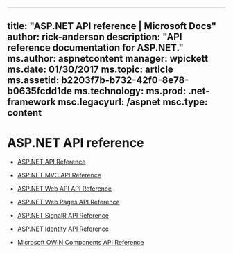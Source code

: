 ---
title: "ASP.NET API reference | Microsoft Docs"
author: rick-anderson
description: "API reference documentation for ASP.NET."
ms.author: aspnetcontent
manager: wpickett
ms.date: 01/30/2017
ms.topic: article
ms.assetid: b2203f7b-b732-42f0-8e78-b0635fcdd1de
ms.technology: 
ms.prod: .net-framework
msc.legacyurl: /aspnet
msc.type: content
--

# ASP.NET API reference

* [ASP.NET API Reference](https://msdn.microsoft.com/library/mt481589)

* [ASP.NET MVC API Reference](https://msdn.microsoft.com/library/mt134468)

* [ASP.NET Web API API Reference](https://msdn.microsoft.com/library/mt174857)

* [ASP.NET Web Pages API Reference](https://msdn.microsoft.com/library/hh396384)

* [ASP.NET SignalR API Reference](https://msdn.microsoft.com/library/dn440565)

* [ASP.NET Identity API Reference](https://msdn.microsoft.com/library/mt173608)

* [Microsoft OWIN Components API Reference](https://msdn.microsoft.com/library/mt152002)
